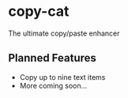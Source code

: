 # copy-cat
The ultimate copy/paste enhancer

## Planned Features
- Copy up to nine text items 
- More coming soon...
